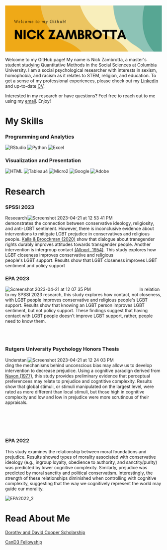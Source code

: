 ![Header](https://raw.githubusercontent.com/ndz2103/ndz2103/main/nz_header.png)

<!--
**ndz2103/ndz2103** is a ✨ _special_ ✨ repository because its `README.md` (this file) appears on your GitHub profile.

-->

Welcome to my GitHub page! My name is Nick Zambrotta, a master's student studying Quantitative Methods in the Social Sciences at Columbia University. I am a social psychological researcher with interests in sexism, homophobia, and racism as it relates to STEM, religion, and education. To get a sense of my professional experiences, please check out my [LinkedIn](https://www.linkedin.com/in/nzambrotta/) and up-to-date [CV](https://github.com/ndz2103/ndz2103/files/11297627/NZ_CV2023.pdf).

Interested in my research or have questions? Feel free to reach out to me using my <a href = "mailto: ndz2103@columbia.edu">email</a>. Enjoy!

# My Skills

### Programming and Analytics
![RStudio]   ![Python]   ![Excel]

[RStudio]: https://user-images.githubusercontent.com/113378499/206033804-fa6568fa-fde8-4ff7-940b-45303385f09e.png
[Python]: https://user-images.githubusercontent.com/113378499/206035001-48abd674-0a06-474d-ae3d-86b7b8aff85c.png
[Excel]: https://user-images.githubusercontent.com/113378499/206034275-d4b419dc-4f54-4a17-8d3d-caf23a32196a.png

### Visualization and Presentation

![HTML]   ![Tableau4]   ![Micro2]   ![Google]   ![Adobe]   

[HTML]: https://user-images.githubusercontent.com/113378499/206036023-c5c83106-0c7b-4993-a713-3463202c4094.png
[Tableau4]: https://user-images.githubusercontent.com/113378499/206037245-2a134628-968d-4545-b410-a24e337042e0.png
[Micro2]: https://user-images.githubusercontent.com/113378499/206037429-ecfb3031-f148-4ef5-8597-756c58ced750.png
[Google]: https://user-images.githubusercontent.com/113378499/206035923-5bb8836f-ccc4-491c-aae9-c95fd811ea12.png
[Adobe]: https://user-images.githubusercontent.com/113378499/206035893-babbd241-e663-457f-8829-c054c94ad6b9.png

# Research

### SPSSI 2023

[<img align="right" width="432" alt="Screenshot 2023-04-21 at 12 53 41 PM" src="https://user-images.githubusercontent.com/113378499/233721420-0c64fc6b-7c47-4129-900e-5221f5ea0437.png">
](https://github.com/ndz2103/SPSSI2023)


Reseearch demonstrates the connection between conservative ideology, religiosity, and anti-LGBT sentiment. However, there is inconclusive evidence about interventions to mitigate LGBT prejudice in conservatives and religious people. [Kalla & Broockman (2020)](https://www.cambridge.org/core/services/aop-cambridge-core/content/view/4AA5B97806A4CAFBAB0651F5DAD8F223/S0003055419000923a.pdf/div-class-title-reducing-exclusionary-attitudes-through-interpersonal-conversation-evidence-from-three-field-experiments-div.pdf) show that dialogue about transgender rights durably improves attitudes towards transgender people. Another intervention is intergroup contact [(Allport, 1954)](http://althaschool.org/_cache/files/7/1/71f96bdb-d4c3-4514-bae2-9bf809ba9edc/97F5FE75CF9A120E7DC108EB1B0FF5EC.holocaust-the-nature-of-prejudice.doc). This study explores how LGBT closeness improves conservative and religious <br> people's LGBT support. Results show that LGBT closeness improves LGBT sentiment and policy support

### EPA 2023

[<img align="left" width="432" alt="Screenshot 2023-04-21 at 12 07 35 PM" src="https://user-images.githubusercontent.com/113378499/233684003-a6595320-1c56-49ce-9769-37f744e4c062.png">](https://github.com/ndz2103/EPA2023)

In relation to my SPSSI 2023 research, this study explores how contact, not closeness, with LGBT people improves conservative and religious people's LGBT support. Results show that knowing an LGBT person improves LGBT sentiment, but not policy support. These findings suggest that having contact with LGBT people doesn't improve LGBT support, rather, people need to know them.

<br>
<br>

### Rutgers University Psychology Honors Thesis

<img align="right" width="432" alt="Screenshot 2023-04-21 at 12 24 03 PM" src="https://user-images.githubusercontent.com/113378499/233687010-214044d3-d008-48a6-b270-8a96e5cb689c.png">

Understanding the mechanisms behind unconscious bias may allow us to develop intervention to decrease prejudice. Using a cognitive paradign derived from [Navon (1977)](https://reader.elsevier.com/reader/sd/pii/0010028577900123?token=E18A18E4DD421BA86DE9DB44387E1160337FB5A974F0B812F94C8F6D3B7E4BA862A30532C0A7C631917A4A06734EA413&originRegion=us-east-1&originCreation=20221207031905), this study provides preliminary evidence that perceptual preferencees may relate to prejudice and cogntitive complexity. Results show that global stimuli, or stimuli manipulated on the largest level, were rated as more different than local stimuli, but those high in cognitive complexity and low and low in prejudice were more scrutinous of their <br> appraisals.

<br></br>
<br></br>

### EPA 2022
This study examines the relationship between moral foundations and prejudice. Results showed types of morality associated with conservative ideology (e.g., ingroup loyalty, obedience to authority, and sanctity/purity) was predicted by lower cognitive complexity. Similarly, prejudice was predicted by moral sanctity and political conservatism. Interestingly, the strength of these relationships diminished when controlling with cognitive complexity, suggesting that the way we cognitively represent the world may guide our morality.

![EPA2022_2]

[EPA2022_2]: https://user-images.githubusercontent.com/113378499/206080952-0f63bf56-2bda-4a06-9489-ec46e3639b3f.png

# Read About Me

[Dorothy and David Cooper Scholarship](https://psych.rutgers.edu/scholarships/dorothy-and-david-cooper-scholarship#2021-alumni)

[CanD3 Fellowship](https://www.mcgill.ca/cand3/article/fellows-feature-maria-lima-nick-zambrotta) 

